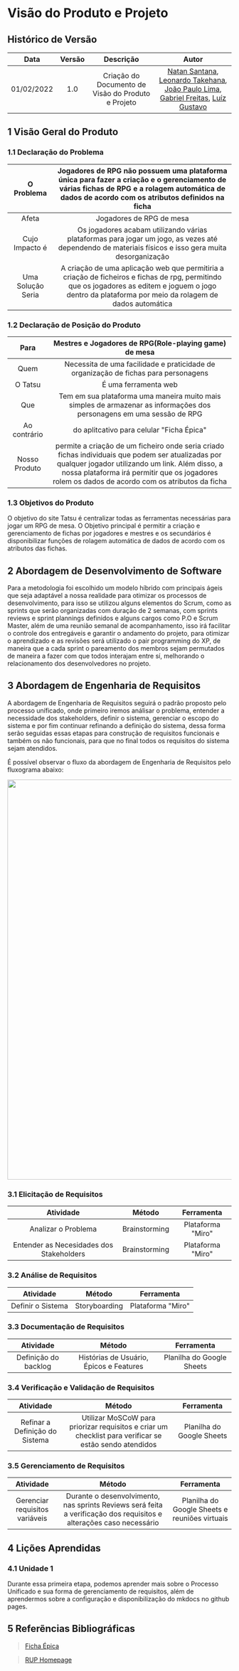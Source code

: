 # Visão do Produto e Projeto

## Histórico de Versão
|    Data    | Versão |                Descrição                |                     Autor                     |
| :--------: | :----: | :-------------------------------------: | :-------------------------------------------: |
| 01/02/2022 |  1.0   | Criação do Documento de Visão do Produto e Projeto | [Natan Santana](https://github.com/Neitan2001), [Leonardo Takehana](https://github.com/ltakehana), [João Paulo Lima](https://github.com/jpaulohe4rt), [Gabriel Freitas](https://github.com/gabrielfreitass1), [Luíz Gustavo](https://github.com/LuizGustavoFR) |

## 1 Visão Geral do Produto

### 1.1 Declaração do Problema

|   O Problema     | Jogadores de RPG não possuem uma plataforma única para fazer a criação e o gerenciamento de várias fichas de RPG e a rolagem automática de dados de acordo com os atributos definidos na ficha |    
| :--------: | :----: | 
| Afeta |  Jogadores de RPG de mesa  | 
| Cujo Impacto é | Os jogadores acabam utilizando várias plataformas para jogar um jogo, as vezes até dependendo de materiais físicos e isso gera muita desorganização |
| Uma Solução Seria | A criação de uma aplicação web que permitiria a criação de ficheiros e fichas de rpg, permitindo que os jogadores as editem e joguem o jogo dentro da plataforma por meio da rolagem de dados automática | 

### 1.2 Declaração de Posição do Produto

|   Para    | Mestres e Jogadores de RPG(Role-playing game) de mesa     |    
| :--------: | :----: | 
| Quem | Necessita de uma facilidade e praticidade de organização de fichas para personagens | 
| O Tatsu| É uma ferramenta web | 
| Que | Tem em sua plataforma uma maneira muito mais simples de armazenar as informações dos personagens em uma sessão de RPG|
| Ao contrário | do aplitcativo para celular "Ficha Épica" |
| Nosso Produto | permite a criação de um ficheiro onde seria criado fichas individuais que podem ser atualizadas por qualquer jogador utilizando um link. Além disso, a nossa plataforma irá permitir que os jogadores rolem os dados de acordo com os atributos da ficha |

### 1.3 Objetivos do Produto

O objetivo do site Tatsu é centralizar todas as ferramentas necessárias para jogar um RPG de mesa. O Objetivo principal é permitir a criação e gerenciamento de fichas por jogadores e mestres e os secundários é disponibilizar funções de rolagem automática de dados de acordo com os atributos das fichas.

## 2 Abordagem de Desenvolvimento de Software

Para a metodologia foi escolhido um modelo híbrido com principais ágeis que seja adaptável a nossa realidade para otimizar os processos de desenvolvimento, para isso se utilizou alguns elementos do Scrum, como as sprints que serão organizadas com duração de 2 semanas, com sprints reviews e sprint plannings definidos e alguns cargos como P.O e Scrum Master, além de uma reunião semanal de acompanhamento, isso irá facilitar o controle dos entregáveis e garantir o andamento do projeto, para otimizar o aprendizado e as revisões será utilizado o pair programming do XP, de maneira que a cada sprint o pareamento dos membros sejam permutados de maneira a fazer com que todos interajam entre sí, melhorando o relacionamento dos desenvolvedores no projeto.

## 3 Abordagem de Engenharia de Requisitos
A abordagem de Engenharia de Requisitos seguirá o padrão proposto pelo processo uníficado, onde primeiro iremos análisar o problema, entender a necessidade dos stakeholders, definir o sistema, gerenciar o escopo do sistema e por fim continuar refinando a definição do sistema, dessa forma serão seguidas essas etapas para construção de requisitos funcionais e também os não funcionais, para que no final todos os requisitos do sistema sejam atendidos.

É possível observar o fluxo da abordagem de Engenharia de Requisitos pelo fluxograma abaixo:

<img src="../Assets/Images/wf_req.gif" width="900px"/>

### 3.1 Elicitação de Requisitos
|Atividade|Método|Ferramenta|
|:-------:|:----:|:--------:|
| Analizar o Problema| Brainstorming | Plataforma "Miro"|
| Entender as Necesidades dos Stakeholders | Brainstorming | Plataforma "Miro"|

### 3.2	Análise de Requisitos
|Atividade|Método|Ferramenta|
|:-------:|:----:|:--------:|
|Definir o Sistema| Storyboarding | Plataforma "Miro" |

### 3.3	Documentação de Requisitos
|Atividade|Método|Ferramenta|
|:-------:|:----:|:--------:|
|Definição do backlog | Histórias de Usuário, Épicos e Features| Planilha do Google Sheets |

### 3.4	Verificação e Validação de Requisitos
|Atividade|Método|Ferramenta|
|:-------:|:----:|:--------:|
|Refinar a Definição do Sistema| Utilizar MoSCoW para priorizar requisitos e criar um checklist para verificar se estão sendo atendidos | Planilha do Google Sheets |

### 3.5	Gerenciamento de Requisitos
|Atividade|Método|Ferramenta|
|:-------:|:----:|:--------:|
| Gerenciar requisitos variáveis |Durante o desenvolvimento, nas sprints Reviews será feita a verificação dos requisitos e alterações caso necessário| Planilha do Google Sheets e reuniões virtuais |

## 4 Lições Aprendidas

### 4.1 Unidade 1
Durante essa primeira etapa, podemos aprender mais sobre o Processo Unificado e sua forma de gerenciamento de requisitos, além de aprendermos sobre a configuração e disponibilização do mkdocs no github pages.

## 5 Referẽncias Bibliográficas

> [Ficha Épica](https://ficha.epicorpg.com.br/)

> [RUP Homepage](https://sceweb.uhcl.edu/helm/RationalUnifiedProcess/)